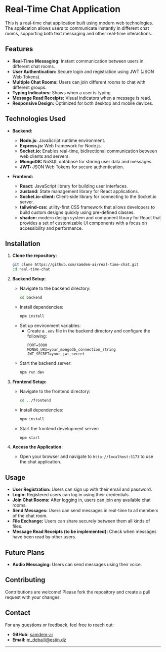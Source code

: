 # Real-Time Chat Application

This is a real-time chat application built using modern web technologies. The application allows users to communicate instantly in different chat rooms, supporting both text messaging and other real-time interactions.

## Features

- **Real-Time Messaging:** Instant communication between users in different chat rooms.
- **User Authentication:** Secure login and registration using JWT (JSON Web Tokens).
- **Multiple Chat Rooms:** Users can join different rooms to chat with different groups.
- **Typing Indicators:** Shows when a user is typing.
- **Message Read Receipts:** Visual indicators when a message is read.
- **Responsive Design:** Optimized for both desktop and mobile devices.

## Technologies Used

- **Backend:**
  - **Node.js:** JavaScript runtime environment.
  - **Express.js:** Web framework for Node.js.
  - **Socket.io:** Enables real-time, bidirectional communication between web clients and servers.
  - **MongoDB:** NoSQL database for storing user data and messages.
  - **JWT:** JSON Web Tokens for secure authentication.

- **Frontend:**
  - **React:** JavaScript library for building user interfaces.
  - **zustand:** State management library for React applications.
  - **Socket.io-client:** Client-side library for connecting to the Socket.io server.
  - **tailwind-css:** utility-first CSS framework that allows developers to build custom designs quickly using pre-defined classes.
  - **shadcn:** modern design system and component library for React that provides a set of customizable UI components with a focus on accessibility and performance.

## Installation

1. **Clone the repository:**
   ```bash
   git clone https://github.com/samdem-ai/real-time-chat.git
   cd real-time-chat
   ```

2. **Backend Setup:**
   - Navigate to the backend directory:
     ```bash
     cd backend
     ```
   - Install dependencies:
     ```bash
     npm install
     ```
   - Set up environment variables:
     - Create a `.env` file in the backend directory and configure the following:
       ```env
       PORT=5000
       MONGO_URI=your_mongodb_connection_string
       JWT_SECRET=your_jwt_secret
       ```
   - Start the backend server:
     ```bash
     npm run dev
     ```

3. **Frontend Setup:**
   - Navigate to the frontend directory:
     ```bash
     cd ../frontend
     ```
   - Install dependencies:
     ```bash
     npm install
     ```
   - Start the frontend development server:
     ```bash
     npm start
     ```

4. **Access the Application:**
   - Open your browser and navigate to `http://localhost:5173` to use the chat application.

## Usage

- **User Registration:** Users can sign up with their email and password.
- **Login:** Registered users can log in using their credentials.
- **Join Chat Rooms:** After logging in, users can join any available chat rooms.
- **Send Messages:** Users can send messages in real-time to all members of the chat room.
- **File Exchange:** Users can share securely between them all kinds of files.
- **Message Read Receipts (to be implemented):** Check when messages have been read by other users.



## Future Plans

- **Audio Messaging:** Users can send messages using their voice.

## Contributing

Contributions are welcome! Please fork the repository and create a pull request with your changes.

## Contact

For any questions or feedback, feel free to reach out:

- **GitHub:** [samdem-ai](https://github.com/samdem-ai)
- **Email:** m_debaili@estin.dz

---
